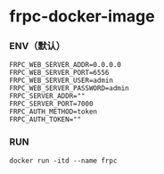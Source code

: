 # frpc-docker-image



### ENV（默认）

```
FRPC_WEB_SERVER_ADDR=0.0.0.0
FRPC_WEB_SERVER_PORT=6556
FRPC_WEB_SERVER_USER=admin
FRPC_WEB_SERVER_PASSWORD=admin
FRPC_SERVER_ADDR=""
FRPC_SERVER_PORT=7000
FRPC_AUTH_METHOD=token
FRPC_AUTH_TOKEN=""
```

### RUN

```
docker run -itd --name frpc 
```

